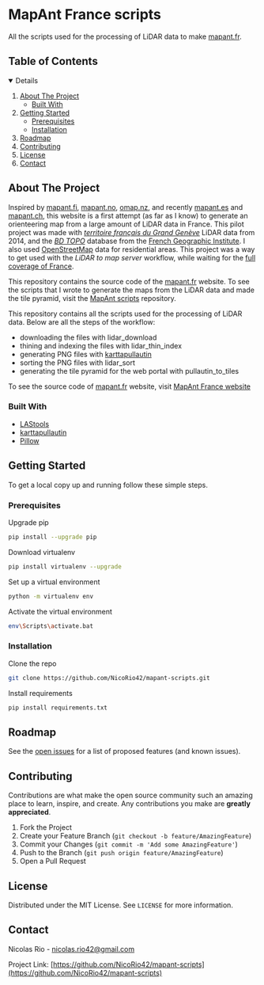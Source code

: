 # MapAnt France scripts

All the scripts used for the processing of LiDAR data to make [mapant.fr](http://mapant.fr/).

<!-- TABLE OF CONTENTS -->
## Table of Contents
<details open="open">
  <ol>
    <li>
      <a href="#about-the-project">About The Project</a>
      <ul>
        <li><a href="#built-with">Built With</a></li>
      </ul>
    </li>
    <li>
      <a href="#getting-started">Getting Started</a>
      <ul>
        <li><a href="#prerequisites">Prerequisites</a></li>
        <li><a href="#installation">Installation</a></li>
      </ul>
    </li>
    <li><a href="#roadmap">Roadmap</a></li>
    <li><a href="#contributing">Contributing</a></li>
    <li><a href="#license">License</a></li>
    <li><a href="#contact">Contact</a></li>
  </ol>
</details>



<!-- ABOUT THE PROJECT -->
## About The Project

Inspired by [mapant.fi](http://mapant.fi), [mapant.no](http://mapant.no), [omap.nz](http://omap.nz), and recently [mapant.es](http://mapant.es) and [mapant.ch](https://mapant.ch/), this website is a first attempt (as far as I know) to generate an orienteering map from a large amount of LiDAR data in France. This pilot project was made with *[territoire français du Grand Genève](https://www.data.gouv.fr/fr/datasets/carroyage-des-dalles-des-points-lidar-2014-territoire-francais-grand-geneve/)* LiDAR data from 2014, and the *[BD TOPO](https://geoservices.ign.fr/documentation/diffusion/telechargement-donnees-libres.html#bd-topo)* database from the [French Geographic Institute](https://www.ign.fr/). I also used [OpenStreetMap](https://www.openstreetmap.org) data for residential areas. This project was a way to get used with the *LiDAR to map server* workflow, while waiting for the [full coverage of France](https://www.ign.fr/institut/nos-activites/lidar-hd-une-couverture-nationale-dici-2025).

This repository contains the source code of the [mapant.fr](http://mapant.fr/) website. To see the scripts that I wrote to generate the maps from the LiDAR data and made the tile pyramid, visit the [MapAnt scripts](https://github.com/NicoRio42/mapant-scripts) repository.

This repository contains all the scripts used for the processing of LiDAR data. Below are all the steps of the workflow:
- downloading the files with lidar_download
- thining and indexing the files with lidar_thin_index
- generating PNG files with [karttapullautin](http://www.routegadget.net/karttapullautin/)
- sorting the PNG files with lidar_sort
- generating the tile pyramid for the web portal with pullautin_to_tiles

To see the source code of [mapant.fr](http://mapant.fr/) website, visit [MapAnt France website](https://github.com/NicoRio42/mapant-website)

### Built With

* [LAStools](https://rapidlasso.com/LAStools/)
* [karttapullautin](http://www.routegadget.net/karttapullautin/)
* [Pillow](https://pillow.readthedocs.io/en/stable/)


<!-- GETTING STARTED -->
## Getting Started

To get a local copy up and running follow these simple steps.

### Prerequisites

Upgrade pip
```sh
pip install --upgrade pip
```
Download virtualenv
```sh
pip install virtualenv --upgrade
```
Set up a virtual environment
```sh
python -m virtualenv env
```
Activate the virtual environment
```sh
env\Scripts\activate.bat
```

### Installation

Clone the repo
```sh
git clone https://github.com/NicoRio42/mapant-scripts.git
```
Install requirements
```sh
pip install requirements.txt
```


<!-- ROADMAP -->
## Roadmap

See the [open issues](https://github.com/NicoRio42/mapant-scripts/issues) for a list of proposed features (and known issues).



<!-- CONTRIBUTING -->
## Contributing

Contributions are what make the open source community such an amazing place to learn, inspire, and create. Any contributions you make are **greatly appreciated**.

1. Fork the Project
2. Create your Feature Branch (`git checkout -b feature/AmazingFeature`)
3. Commit your Changes (`git commit -m 'Add some AmazingFeature'`)
4. Push to the Branch (`git push origin feature/AmazingFeature`)
5. Open a Pull Request



<!-- LICENSE -->
## License

Distributed under the MIT License. See `LICENSE` for more information.



<!-- CONTACT -->
## Contact

Nicolas Rio - nicolas.rio42@gmail.com

Project Link: [https://github.com/NicoRio42/mapant-scripts](https://github.com/NicoRio42/mapant-scripts)